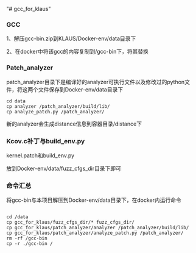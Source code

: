 "# gcc_for_klaus" 



### GCC

1、解压gcc-bin.zip到KLAUS/Docker-env/data目录下

2、在docker中将该gcc的内容复制到/gcc-bin下，将其替换



### Patch_analyzer

patch_analyzer目录下是编译好的analyzer可执行文件以及修改过的python文件，将这两个文件保存到Docker-env/data目录下

```
cd data
cp analyzer /patch_analyzer/build/lib/
cp analyze_patch.py /patch_analyzer/
```

新的analyzer会生成distance信息到容器目录/distance下





### Kcov.c补丁与build_env.py

kernel.patch和build_env.py

放到Docker-env/data/fuzz_cfgs_dir目录下即可



### 命令汇总

将gcc-bin与本项目解压到Docker-env/data目录下，在docker内运行命令

```

cd /data
cp gcc_for_klaus/fuzz_cfgs_dir/* fuzz_cfgs_dir/
cp gcc_for_klaus/patch_analyzer/analyzer /patch_analyzer/build/lib/
cp gcc_for_klaus/patch_analyzer/analyze_patch.py /patch_analyzer/
rm -rf /gcc-bin
cp -r ./gcc-bin /


```

